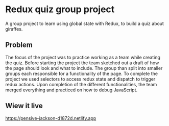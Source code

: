# Redux quiz group project

A group project to learn using global state with Redux, to build a quiz about giraffes. 

## Problem

The focus of the project was to practice working as a team while creating the quiz. Before starting the project the team sketched out a draft of how the page should look and what to include. The group than split into smaller groups each responsible for a functionality of the page. To complete the project we used selectors to access redux state and dispatch to trigger redux actions. Upon completion of the different functionalities, the team merged everything and practiced on how to debug JavaScript.

## Wiew it live

https://pensive-jackson-d1872d.netlify.app





